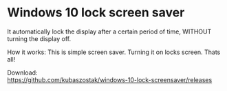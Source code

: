 # Windows 10 lock screen saver
It automatically lock the display after a certain period of time, WITHOUT turning the display off. 

How it works:
This is simple screen saver. Turning it on locks screen. Thats all! 

Download:  
https://github.com/kubaszostak/windows-10-lock-screensaver/releases
